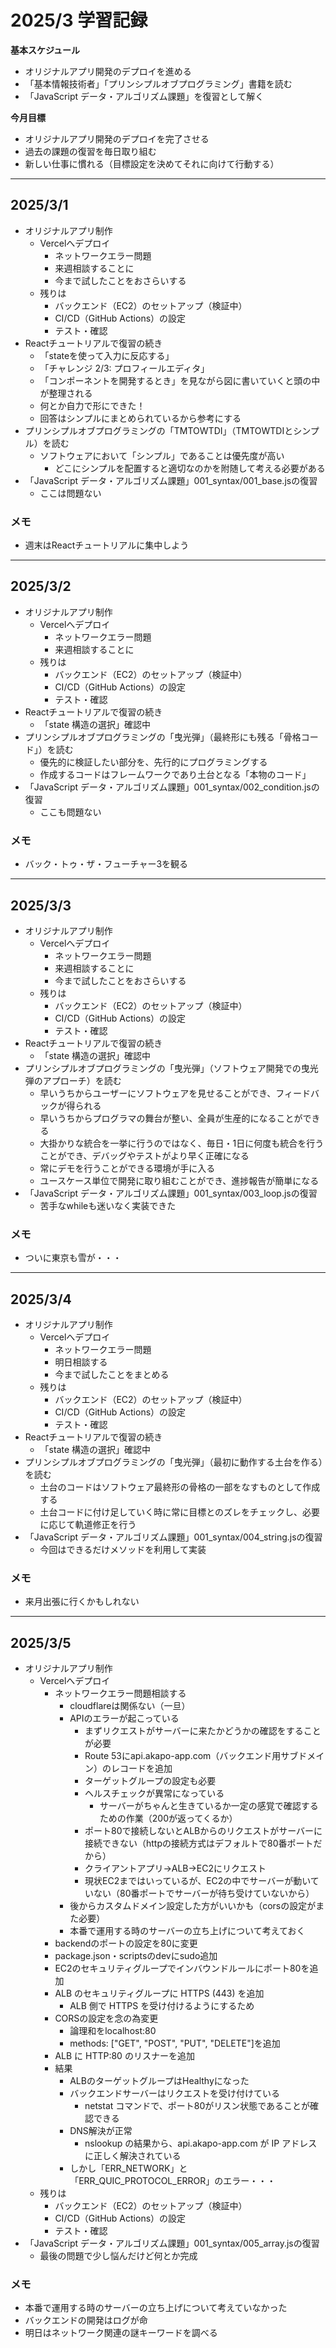 # 2025/3 学習記録

**基本スケジュール**
*  オリジナルアプリ開発のデプロイを進める
*  「基本情報技術者」「プリンシプルオブプログラミング」書籍を読む
*   「JavaScript データ・アルゴリズム課題」を復習として解く

**今月目標**

* オリジナルアプリ開発のデプロイを完了させる
* 過去の課題の復習を毎日取り組む
* 新しい仕事に慣れる（目標設定を決めてそれに向けて行動する）

***

## 2025/3/1
- オリジナルアプリ制作
     -  Vercelへデプロイ
          -  ネットワークエラー問題
          -  来週相談することに
          -  今まで試したことをおさらいする
     -  残りは
          -  バックエンド（EC2）のセットアップ（検証中）
          -  CI/CD（GitHub Actions）の設定
          -  テスト・確認
-   Reactチュートリアルで復習の続き
     -   「stateを使って入力に反応する」
     -   「チャレンジ 2/3: プロフィールエディタ」
       -   「コンポーネントを開発するとき」を見ながら図に書いていくと頭の中が整理される
       -   何とか自力で形にできた！
       -   回答はシンプルにまとめられているから参考にする
-   プリンシプルオブプログラミングの「TMTOWTDI」（TMTOWTDIとシンプル）を読む
     -   ソフトウェアにおいて「シンプル」であることは優先度が高い
          -   どこにシンプルを配置すると適切なのかを附随して考える必要がある
-   「JavaScript データ・アルゴリズム課題」001_syntax/001_base.jsの復習
     -  ここは問題ない
### メモ
-  週末はReactチュートリアルに集中しよう

***

## 2025/3/2
- オリジナルアプリ制作
     -  Vercelへデプロイ
          -  ネットワークエラー問題
          -  来週相談することに
     -  残りは
          -  バックエンド（EC2）のセットアップ（検証中）
          -  CI/CD（GitHub Actions）の設定
          -  テスト・確認
-   Reactチュートリアルで復習の続き
     -   「state 構造の選択」確認中
-   プリンシプルオブプログラミングの「曳光弾」（最終形にも残る「骨格コード」）を読む
     -   優先的に検証したい部分を、先行的にプログラミングする
     -   作成するコードはフレームワークであり土台となる「本物のコード」
-   「JavaScript データ・アルゴリズム課題」001_syntax/002_condition.jsの復習
     -  ここも問題ない
### メモ
-  バック・トゥ・ザ・フューチャー3を観る

***

## 2025/3/3
- オリジナルアプリ制作
     -  Vercelへデプロイ
          -  ネットワークエラー問題
          -  来週相談することに
          -  今まで試したことをおさらいする
     -  残りは
          -  バックエンド（EC2）のセットアップ（検証中）
          -  CI/CD（GitHub Actions）の設定
          -  テスト・確認
-   Reactチュートリアルで復習の続き
     -   「state 構造の選択」確認中
-   プリンシプルオブプログラミングの「曳光弾」（ソフトウェア開発での曳光弾のアプローチ）を読む
     -   早いうちからユーザーにソフトウェアを見せることができ、フィードバックが得られる
     -   早いうちからプログラマの舞台が整い、全員が生産的になることができる
     -   大掛かりな統合を一挙に行うのではなく、毎日・1日に何度も統合を行うことができ、デバッグやテストがより早く正確になる
     -   常にデモを行うことができる環境が手に入る
     -   ユースケース単位で開発に取り組むことができ、進捗報告が簡単になる
-   「JavaScript データ・アルゴリズム課題」001_syntax/003_loop.jsの復習
     -  苦手なwhileも迷いなく実装できた
### メモ
-  ついに東京も雪が・・・

***

## 2025/3/4
- オリジナルアプリ制作
     -  Vercelへデプロイ
          -  ネットワークエラー問題
          -  明日相談する
          -  今まで試したことをまとめる
     -  残りは
          -  バックエンド（EC2）のセットアップ（検証中）
          -  CI/CD（GitHub Actions）の設定
          -  テスト・確認
-   Reactチュートリアルで復習の続き
     -   「state 構造の選択」確認中
-   プリンシプルオブプログラミングの「曳光弾」（最初に動作する土台を作る）を読む
     -   土台のコードはソフトウェア最終形の骨格の一部をなすものとして作成する
     -   土台コードに付け足していく時に常に目標とのズレをチェックし、必要に応じて軌道修正を行う
-   「JavaScript データ・アルゴリズム課題」001_syntax/004_string.jsの復習
     -  今回はできるだけメソッドを利用して実装
### メモ
-  来月出張に行くかもしれない

***

## 2025/3/5
- オリジナルアプリ制作
     -  Vercelへデプロイ
          -  ネットワークエラー問題相談する
               -  cloudflareは関係ない（一旦）
               -  APIのエラーが起こっている
                    -  まずリクエストがサーバーに来たかどうかの確認をすることが必要
                    -  Route 53にapi.akapo-app.com（バックエンド用サブドメイン）のレコードを追加
                    -  ターゲットグループの設定も必要
                    -  ヘルスチェックが異常になっている
                         -  サーバーがちゃんと生きているか一定の感覚で確認するための作業（200が返ってくるか）
                    -  ポート80で接続しないとALBからのリクエストがサーバーに接続できない（httpの接続方式はデフォルトで80番ポートだから）
                    -  クライアントアプリ→ALB→EC2にリクエスト
                    -  現状EC2まではいっているが、EC2の中でサーバーが動いていない（80番ポートでサーバーが待ち受けていないから）
               -  後からカスタムドメイン設定した方がいいかも（corsの設定がまた必要）
               -  本番で運用する時のサーバーの立ち上げについて考えておく
          -  backendのポートの設定を80に変更
          -  package.json・scriptsのdevにsudo追加
          -  EC2のセキュリティグループでインバウンドルールにポート80を追加
          -  ALB のセキュリティグループに HTTPS (443) を追加
               -  ALB 側で HTTPS を受け付けるようにするため
          -  CORSの設定を念の為変更
               -  論理和をlocalhost:80
               -  methods: ["GET", "POST", "PUT", "DELETE"]を追加
          -  ALB に HTTP:80 のリスナーを追加
          -  結果
               -  ALBのターゲットグループはHealthyになった
               -  バックエンドサーバーはリクエストを受け付けている
                    -  netstat コマンドで、ポート80がリスン状態であることが確認できる
               -  DNS解決が正常
                    -  nslookup の結果から、api.akapo-app.com が IP アドレスに正しく解決されている
               -  しかし「ERR_NETWORK」と「ERR_QUIC_PROTOCOL_ERROR」のエラー・・・
     -  残りは
          -  バックエンド（EC2）のセットアップ（検証中）
          -  CI/CD（GitHub Actions）の設定
          -  テスト・確認
-   「JavaScript データ・アルゴリズム課題」001_syntax/005_array.jsの復習
     -  最後の問題で少し悩んだけど何とか完成
### メモ
-  本番で運用する時のサーバーの立ち上げについて考えていなかった
-  バックエンドの開発はログが命
-  明日はネットワーク関連の謎キーワードを調べる
